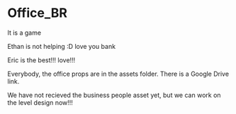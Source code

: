 # Office_BR
It is a game

Ethan is not helping
:D
love you bank

Eric is the best!!! love!!!

Everybody, the office props are in the assets folder. There is a Google Drive link.

We have not recieved the business people asset yet, but we can work on the level design now!!!
